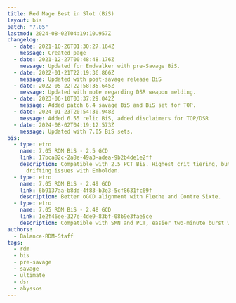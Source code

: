 ```yaml
---
title: Red Mage Best in Slot (BiS)
layout: bis
patch: "7.05"
lastmod: 2024-08-02T04:19:10.957Z
changelog:
  - date: 2021-10-26T01:30:27.164Z
    message: Created page
  - date: 2021-12-27T00:48:48.176Z
    message: Updated for Endwalker with pre-Savage BiS.
  - date: 2022-01-21T22:19:36.866Z
    message: Updated with post-savage release BiS
  - date: 2022-05-22T22:58:35.645Z
    message: Updated with note regarding DSR weapon melding.
  - date: 2023-06-10T03:37:29.042Z
    message: Added patch 6.4 savage BiS and BiS set for TOP.
  - date: 2024-01-23T20:54:30.948Z
    message: Added 6.55 relic BiS, added disclaimers for TOP/DSR
  - date: 2024-08-02T04:19:12.573Z
    message: Updated with 7.05 BiS sets.
bis:
  - type: etro
    name: 7.05 RDM BiS - 2.5 GCD
    link: 17bca82c-2a8e-49a3-adea-9b2b4de1e2ff
    description: Compatible with 2.5 PCT BiS. Highest crit tiering, but might cause
      drifting issues with Embolden.
  - type: etro
    name: 7.05 RDM BiS - 2.49 GCD
    link: 6b9137aa-b8dd-4f83-b3e3-5cf8631fc69f
    description: Better oGCD alignment with Fleche and Contre Sixte.
  - type: etro
    name: 7.05 RDM BiS - 2.48 GCD
    link: 1e2f46ee-327e-4de9-83bf-08b9e3fae5ce
    description: Compatible with SMN and PCT, easier two-minute burst window.
authors:
  - Balance-RDM-Staff
tags:
  - rdm
  - bis
  - pre-savage
  - savage
  - ultimate
  - dsr
  - abyssos
---
```

